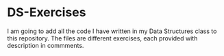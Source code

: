 # DS-Exercises

I am going to add all the code I have written in my Data Structures class to this repository. The files are different exercises, each provided with description in commments.
